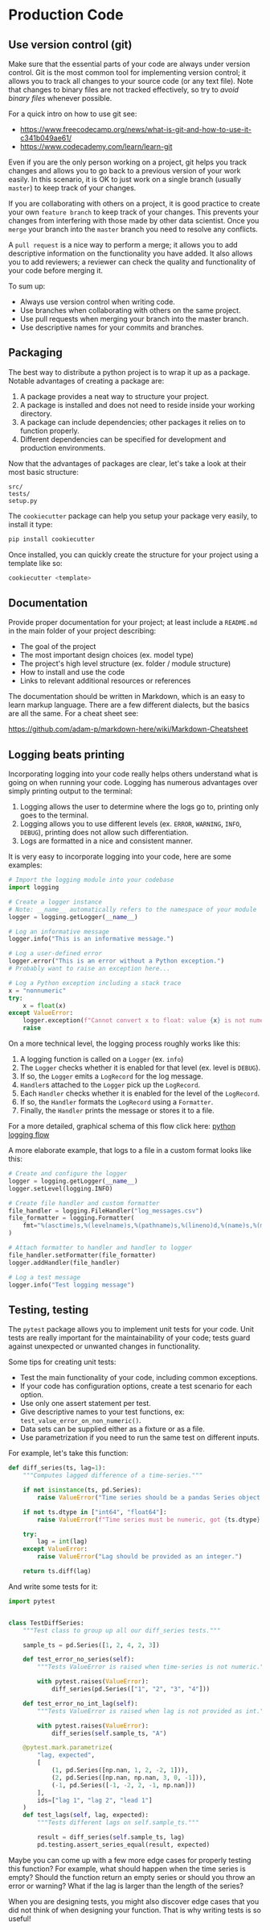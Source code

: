# Production Code

## Use version control (git)

Make sure that the essential parts of your code are always under version control. Git is the most common tool for implementing version control; it allows you to track all changes to your source code (or any text file). Note that changes to binary files are not tracked effectively, so try to *avoid binary files* whenever possible.

For a quick intro on how to use git see:

- <https://www.freecodecamp.org/news/what-is-git-and-how-to-use-it-c341b049ae61/>
- <https://www.codecademy.com/learn/learn-git>

Even if you are the only person working on a project, git helps you track changes and allows you to go back to a previous version of your work easily. In this scenario, it is OK to just work on a single branch (usually `master`) to keep track of your changes.

If you are collaborating with others on a project, it is good practice to create your own `feature branch` to keep track of your changes. This prevents your changes from interfering with those made by other data scientist. Once you `merge` your branch into the `master` branch you need to resolve any conflicts.

A `pull request` is a nice way to perform a merge; it allows you to add descriptive information on the functionality you have added. It also allows you to add reviewers; a reviewer can check the quality and functionality of your code before merging it.

To sum up:

- Always use version control when writing code.
- Use branches when collaborating with others on the same project.
- Use pull requests when merging your branch into the master branch.
- Use descriptive names for your commits and branches.

## Packaging

The best way to distribute a python project is to wrap it up as a package. Notable advantages of creating a package are:

1. A package provides a neat way to structure your project.
2. A package is installed and does not need to reside inside your working directory.
3. A package can include dependencies; other packages it relies on to function properly.
4. Different dependencies can be specified for development and production environments.

Now that the advantages of packages are clear, let's take a look at their most basic structure:

```text
src/
tests/
setup.py
```

The `cookiecutter` package can help you setup your package very easily, to install it type:

```bash
pip install cookiecutter
```

Once installed, you can quickly create the structure for your project using a template like so:

```bash
cookiecutter <template>
```

## Documentation

Provide proper documentation for your project; at least include a `README.md` in the main folder of your project describing:

- The goal of the project
- The most important design choices (ex. model type)
- The project's high level structure (ex. folder / module structure)
- How to install and use the code
- Links to relevant additional resources or references

The documentation should be written in Markdown, which is an easy to learn markup language. There are a few different dialects, but the basics are all the same. For a cheat sheet see:

<https://github.com/adam-p/markdown-here/wiki/Markdown-Cheatsheet>

## Logging beats printing

Incorporating logging into your code really helps others understand what is going on when running your code. Logging has numerous advantages over simply printing output to the terminal:

1. Logging allows the user to determine where the logs go to, printing only goes to the terminal.
2. Logging allows you to use different levels (ex. `ERROR`, `WARNING`, `INFO`, `DEBUG`), printing does not allow such differentiation.
3. Logs are formatted in a nice and consistent manner.

It is very easy to incorporate logging into your code, here are some examples:

```python
# Import the logging module into your codebase
import logging

# Create a logger instance
# Note: __name__ automatically refers to the namespace of your module
logger = logging.getLogger(__name__)

# Log an informative message
logger.info("This is an informative message.")

# Log a user-defined error
logger.error("This is an error without a Python exception.")
# Probably want to raise an exception here...

# Log a Python exception including a stack trace
x = "nonnumeric"
try:
    x = float(x)
except ValueError:
    logger.exception(f"Cannot convert x to float: value {x} is not numeric.")
    raise
```

On a more technical level, the logging process roughly works like this:

1. A logging function is called on a `Logger` (ex. `info`)
2. The `Logger` checks whether it is enabled for that level (ex. level is `DEBUG`).
3. If so, the `Logger` emits a `LogRecord` for the log message.
4. `Handler`s attached to the `Logger` pick up the `LogRecord`.
5. Each `Handler` checks whether it is enabled for the level of the `LogRecord`.
6. If so, the `Handler` formats the `LogRecord` using a `Formatter`.
7. Finally, the `Handler` prints the message or stores it to a file.

For a more detailed, graphical schema of this flow click here: [python logging flow](https://docs.python.org/3/_images/logging_flow.png)

A more elaborate example, that logs to a file in a custom format looks like this:

```python
# Create and configure the logger
logger = logging.getLogger(__name__)
logger.setLevel(logging.INFO)

# Create file handler and custom formatter
file_handler = logging.FileHandler("log_messages.csv")
file_formatter = logging.Formatter(
    fmt="%(asctime)s,%(levelname)s,%(pathname)s,%(lineno)d,%(name)s,%(message)s"
)

# Attach formatter to handler and handler to logger
file_handler.setFormatter(file_formatter)
logger.addHandler(file_handler)

# Log a test message
logger.info("Test logging message")
```

## Testing, testing

The `pytest` package allows you to implement unit tests for your code. Unit tests are really important for the maintainability of your code; tests guard against unexpected or unwanted changes in functionality.

Some tips for creating unit tests:

- Test the main functionality of your code, including common exceptions.
- If your code has configuration options, create a test scenario for each option.
- Use only one assert statement per test.
- Give descriptive names to your test functions, ex: `test_value_error_on_non_numeric()`.
- Data sets can be supplied either as a fixture or as a file.
- Use parametrization if you need to run the same test on different inputs.

For example, let's take this function:

```python
def diff_series(ts, lag=1):
    """Computes lagged difference of a time-series."""

    if not isinstance(ts, pd.Series):
        raise ValueError("Time series should be a pandas Series object.")

    if not ts.dtype in ["int64", "float64"]:
        raise ValueError(f"Time series must be numeric, got {ts.dtype} instead.")

    try:
        lag = int(lag)
    except ValueError:
        raise ValueError("Lag should be provided as an integer.")

    return ts.diff(lag)
```

And write some tests for it:

```python
import pytest


class TestDiffSeries:
    """Test class to group up all our diff_series tests."""

    sample_ts = pd.Series([1, 2, 4, 2, 3])

    def test_error_no_series(self):
        """Tests ValueError is raised when time-series is not numeric."""

        with pytest.raises(ValueError):
            diff_series(pd.Series(["1", "2", "3", "4"]))

    def test_error_no_int_lag(self):
        """Tests ValueError is raised when lag is not provided as int."""

        with pytest.raises(ValueError):
            diff_series(self.sample_ts, "A")

    @pytest.mark.parametrize(
        "lag, expected",
        [
            (1, pd.Series([np.nan, 1, 2, -2, 1])),
            (2, pd.Series([np.nan, np.nan, 3, 0, -1])),
            (-1, pd.Series([-1, -2, 2, -1, np.nan]))
        ],
        ids=["lag 1", "lag 2", "lead 1"]
    )
    def test_lags(self, lag, expected):
        """Tests different lags on self.sample_ts."""

        result = diff_series(self.sample_ts, lag)
        pd.testing.assert_series_equal(result, expected)
```

Maybe you can come up with a few more edge cases for properly testing this function? For example, what should happen when the time series is empty? Should the function return an empty series or should you throw an error or warning? What if the lag is larger than the length of the series?

When you are designing tests, you might also discover edge cases that you did not think of when designing your function. That is why writing tests is so useful!
